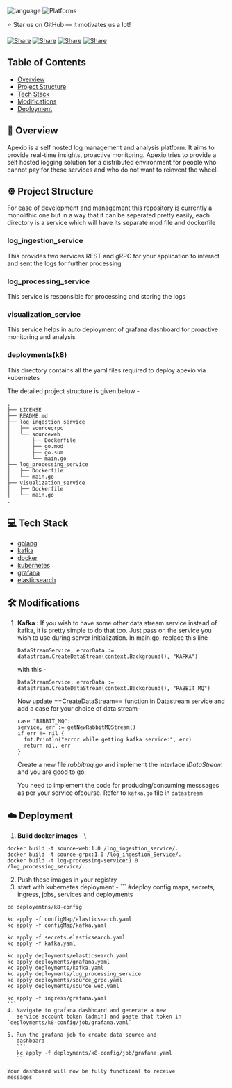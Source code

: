 ![language](https://img.shields.io/badge/language-go-239120)
![Platforms](https://img.shields.io/badge/platforms-linux%20%7C%20macos%20%7C%20windows-blue)

⭐ Star us on GitHub — it motivates us a lot!

[![Share](https://img.shields.io/badge/share-000000?logo=x&logoColor=white)](https://twitter.com/intent/tweet?text=Check%20out%20Apexio%20-%20an%20amazing%20project%20by%20%40sidDarthVader31%20%0A%0ARepository%3A%20https%3A%2F%2Fgithub.com%2FsidDarthVader31%2Fapexio%0A%0A%23OpenSource%20%23GitHub)
[![Share](https://img.shields.io/badge/share-1877F2?logo=facebook&logoColor=white)](https://www.facebook.com/sharer/sharer.php?u=https%3A%2F%2Fgithub.com%2FsidDarthVader31%2Fapexio)
[![Share](https://img.shields.io/badge/share-0A66C2?logo=linkedin&logoColor=white)](https://www.linkedin.com/sharing/share-offsite/?url=https%3A%2F%2Fgithub.com%2FsidDarthVader31%2Fapexio)
[![Share](https://img.shields.io/badge/share-FF4500?logo=reddit&logoColor=white)](https://www.reddit.com/submit?url=https%3A%2F%2Fgithub.com%2FsidDarthVader31%2Fapexio&title=Apexio%20-%20An%20Open%20Source%20Project)



## Table of Contents
- [Overview](#-overview)
- [Project Structure](#-project-structure)
- [Tech Stack](#-tech-stacks)
- [Modifications](#-modifications)
- [Deployment](#-deployment)

## 🚀 Overview
Apexio is a self hosted log management and analysis platform. It aims to provide real-time insights, proactive monitoring.
Apexio tries to provide a self hosted logging solution for a distributed 
environment for people who cannot pay for these services and
who do not want to reinvent the wheel. 

## ⚙️  Project Structure
For ease of development and management this repository is
currently a monolithic one but in a way that it can be
seperated pretty easily, 
each directory is a service which will have its separate
mod file and dockerfile

### log_ingestion_service 
This provides two services REST and gRPC for your
application to interact and sent the logs for further
processing 

### log_processing_service 
This service is responsible for processing and storing the
logs 

### visualization_service 
This service helps in auto deployment of grafana dashboard
for proactive monitoring and analysis

### deployments(k8)
This directory contains all the yaml files required to
deploy apexio via kubernetes 

The detailed project structure is given below -

```
.
├── LICENSE
├── README.md
├── log_ingestion_service
│   ├── sourcegrpc
│   └── sourceweb
│       ├── Dockerfile
│       ├── go.mod
│       ├── go.sum
│       └── main.go
├── log_processing_service
│   ├── Dockerfile
│   └── main.go
├── visualization_service
│   ├── Dockerfile
│   └── main.go
.
```


## 💻 Tech Stack 
-  [golang](https://go.dev/)
-  [kafka](https://kafka.apache.org/)
-  [docker](https://www.docker.com/)
-  [kubernetes](https://kubernetes.io/)
-  [grafana](https://grafana.com/)
-  [elasticsearch](https://www.elastic.co/elasticsearch)


## 🛠️ Modifications 

1. **Kafka :** If you wish to have some other data stream
   service instead of kafka, it is pretty simple to do that
   too. Just pass on the service you wish to use during
   server initialization. 
   In main.go, replace this line

   ``` 
   DataStreamService, errorData := datastream.CreateDataStream(context.Background(), "KAFKA")
   ```
   with this - 
   ``` 
   DataStreamService, errorData := datastream.CreateDataStream(context.Background(), "RABBIT_MQ")
   ```
    Now update ==CreateDataStream== function in Datastream service and add a case for your choice of data stream- 
    ``` 
    case "RABBIT_MQ":
    service, err := getNewRabbitMQStream()
    if err != nil {
      fmt.Println("error while getting kafka service:", err)
      return nil, err
    }
    ```
   
   Create a new file *rabbitmq.go* and implement the
   interface *IDataStream*  and you are good to go.

   You need to implement the code for
   producing/consuming messsages as per your service
   ofcourse. Refer to `kafka.go` file in `datastream`



## ☁️  Deployment 

   1. **Build docker images** - \ 
   ```
   docker build -t source-web:1.0 /log_ingestion_service/.
   docker build -t source-grpc:1.0 /log_ingestion_Service/.
   docker build -t log-processing-service:1.0
   /log_processing_service/.
   ```
   2. Push these images in your registry 
   3. start with kubernetes deployment - 
    ```
    #deploy config maps, secrets, ingress, jobs, services
    and deployments 

    cd deployemtns/k8-config 

    kc apply -f configMap/elasticsearch.yaml
    kc apply -f configMap/kafka.yaml

    kc apply -f secrets.elasticsearch.yaml
    kc apply -f kafka.yaml 

    kc apply deployments/elasticsearch.yaml
    kc apply deployments/grafana.yaml
    kc apply deployments/kafka.yaml
    kc apply deployments/log_processing_service
    kc apply deployments/source_grpc.yaml
    kc apply deployments/source_web.yaml

    kc apply -f ingress/grafana.yaml
    ```
    4. Navigate to grafana dashboard and generate a new
       service account token (admin) and paste that token in
    `deployments/k8-config/job/grafana.yaml` 
    
    5. Run the grafana job to create data source and
       dashboard 
       ```
       kc apply -f deployments/k8-config/job/grafana.yaml
       ```

    Your dashboard will now be fully functional to receive
    messages
